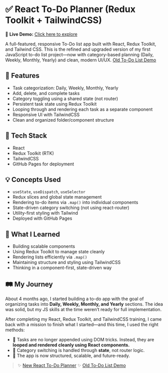 # ✅ React To-Do Planner (Redux Toolkit + TailwindCSS)

🔗 **Live Demo:** [Click here to explore](https://jsrxlogan.github.io/react-to-do-list/)

A full-featured, responsive To-Do list app built with React, Redux Toolkit, and Tailwind CSS. This is the refined and upgraded version of my first JavaScript to-do list project—now with category-based planning (Daily, Weekly, Monthly, Yearly) and clean, modern UI/UX. [Old To-Do List Demo](https://jsrxlogan.github.io/To-Do-List/)

## 🚀 Features
- Task categorization: Daily, Weekly, Monthly, Yearly
- Add, delete, and complete tasks
- Category toggling using a shared state (not router)
- Persistent task state using Redux Toolkit
- Looping through and rendering each task as a separate component
- Responsive UI with TailwindCSS
- Clean and organized folder/component structure

## 🔧 Tech Stack
- React
- Redux Toolkit (RTK)
- TailwindCSS
- GitHub Pages for deployment

## 💡 Concepts Used
- `useState`, `useDispatch`, `useSelector`
- Redux slices and global state management
- Rendering to-do items via `.map()` into individual components
- State-driven category switching (not using react-router)
- Utility-first styling with Tailwind
- Deployed with GitHub Pages

## 🧠 What I Learned
- Building scalable components
- Using Redux Toolkit to manage state cleanly
- Rendering lists efficiently via `.map()`
- Maintaining structure and styling using TailwindCSS
- Thinking in a component-first, state-driven way

## 🛤️ My Journey
About 4 months ago, I started building a to-do app with the goal of organizing tasks into **Daily, Weekly, Monthly, and Yearly** sections. The idea was solid, but my JS skills at the time weren’t ready for full implementation.

After completing my React, Redux Toolkit, and TailwindCSS training, I came back with a mission to finish what I started—and this time, I used the right methods:
- 🔁 Tasks are no longer appended using DOM tricks. Instead, they are **looped and rendered cleanly using React components.**
- 🔄 Category switching is handled through **state**, not router logic.
- 🌟 The app is now structured, scalable, and future-ready.

> ✨ [New React To-Do Planner](https://jsrxlogan.github.io/react-to-do-list/)
> ✨ [Old To-Do List Demo](https://jsrxlogan.github.io/To-Do-List/)
